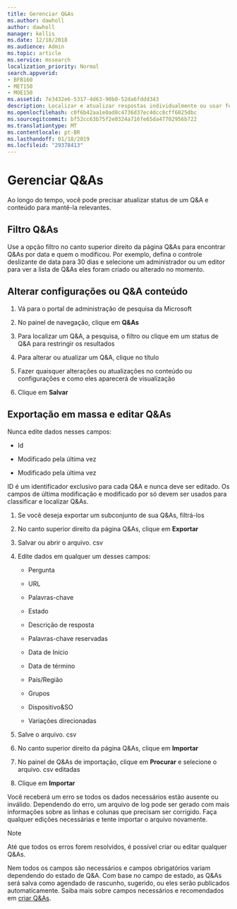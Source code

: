 ```yaml
---
title: Gerenciar Q&As
ms.author: dawholl
author: dawholl
manager: kellis
ms.date: 12/18/2018
ms.audience: Admin
ms.topic: article
ms.service: mssearch
localization_priority: Normal
search.appverid:
- BFB160
- MET150
- MOE150
ms.assetid: 7e3432e6-5317-4d63-90b0-52da6fddd343
description: Localizar e atualizar respostas individualmente ou usar ferramentas do Microsoft Search disponíveis para editá-los ao mesmo tempo
ms.openlocfilehash: c0f6b42aa1e0ad8c4736d37ec4dcc8cff6025dbc
ms.sourcegitcommit: bf52cc63b75f2e0324a716fe65da47702956b722
ms.translationtype: MT
ms.contentlocale: pt-BR
ms.lasthandoff: 01/18/2019
ms.locfileid: "29378413"
---
```

# <a name="manage-qas"></a>Gerenciar Q&As

Ao longo do tempo, você pode precisar atualizar status de um Q&A e conteúdo para mantê-la relevantes.
  
## <a name="filter-qas"></a>Filtro Q&As

Use a opção filtro no canto superior direito da página Q&As para encontrar Q&As por data e quem o modificou. Por exemplo, defina o controle deslizante de data para 30 dias e selecione um administrador ou um editor para ver a lista de Q&As eles foram criado ou alterado no momento.
  
## <a name="change-qa-content-or-settings"></a>Alterar configurações ou Q&A conteúdo

1. Vá para o portal de administração de pesquisa da Microsoft
    
2. No painel de navegação, clique em **Q&As**
    
3. Para localizar um Q&A, a pesquisa, o filtro ou clique em um status de Q&A para restringir os resultados
    
4. Para alterar ou atualizar um Q&A, clique no título
    
5. Fazer quaisquer alterações ou atualizações no conteúdo ou configurações e como eles aparecerá de visualização
    
6. Clique em **Salvar**
    
## <a name="bulk-export-and-edit-qas"></a>Exportação em massa e editar Q&As

Nunca edite dados nesses campos:
  
- Id
    
- Modificado pela última vez
    
- Modificado pela última vez
    
ID é um identificador exclusivo para cada Q&A e nunca deve ser editado. Os campos de última modificação e modificado por só devem ser usados para classificar e localizar Q&As.
  
1. Se você deseja exportar um subconjunto de sua Q&As, filtrá-los
    
2. No canto superior direito da página Q&As, clique em **Exportar**
    
3. Salvar ou abrir o arquivo. csv
    
4. Edite dados em qualquer um desses campos:
    
   - Pergunta
    
   - URL
      
   - Palavras-chave
    
   - Estado
    
   - Descrição de resposta
    
   - Palavras-chave reservadas
    
   - Data de Início
    
   - Data de término
    
   - País/Região
    
   - Grupos
    
   - Dispositivo&amp;SO
    
   - Variações direcionadas
    
5. Salve o arquivo. csv
    
6. No canto superior direito da página Q&As, clique em **Importar**
    
7. No painel de Q&As de importação, clique em **Procurar** e selecione o arquivo. csv editadas 
    
8. Clique em **Importar**
    
Você receberá um erro se todos os dados necessários estão ausente ou inválido. Dependendo do erro, um arquivo de log pode ser gerado com mais informações sobre as linhas e colunas que precisam ser corrigido. Faça qualquer edições necessárias e tente importar o arquivo novamente.
  
> [!NOTE]
> Até que todos os erros forem resolvidos, é possível criar ou editar qualquer Q&As. 
  
Nem todos os campos são necessários e campos obrigatórios variam dependendo do estado de Q&A. Com base no campo de estado, as Q&As será salva como agendado de rascunho, sugerido, ou eles serão publicados automaticamente. Saiba mais sobre campos necessários e recomendados em [criar Q&As](create-qas.md).

  


